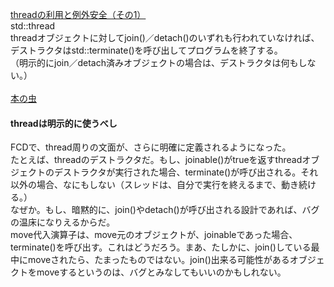 [threadの利用と例外安全（その1）](https://yohhoy.hatenadiary.jp/entry/20120209/p1)<br/>
std::thread<br/>
threadオブジェクトに対してjoin()／detach()のいずれも行われていなければ、デストラクタはstd::terminate()を呼び出してプログラムを終了する。<br/>
（明示的にjoin／detach済みオブジェクトの場合は、デストラクタは何もしない。）<br/>
<br/>
[本の虫](https://cpplover.blogspot.com/2010/03/thread.html)<br/>
#### threadは明示的に使うべし<br/>
FCDで、thread周りの文面が、さらに明確に定義されるようになった。<br/>
たとえば、threadのデストラクタだ。もし、joinable()がtrueを返すthreadオブジェクトのデストラクタが実行された場合、terminate()が呼び出される。それ以外の場合、なにもしない（スレッドは、自分で実行を終えるまで、動き続ける。）<br/>
なぜか。もし、暗黙的に、join()やdetach()が呼び出される設計であれば、バグの温床になりえるからだ。<br/>
move代入演算子は、move元のオブジェクトが、joinableであった場合、terminate()を呼び出す。これはどうだろう。まあ、たしかに、join()している最中にmoveされたら、たまったものではない。join()出来る可能性があるオブジェクトをmoveするというのは、バグとみなしてもいいのかもしれない。<br/>
